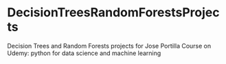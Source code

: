 # DecisionTreesRandomForestsProjects
Decision Trees and Random Forests projects for Jose Portilla Course on Udemy: python for data science and machine learning
